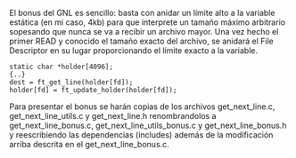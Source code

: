   El bonus del GNL es sencillo: basta con anidar un límite alto a la variable estática (en mi caso, 4kb) para que interprete un 
  tamaño máximo arbitrario sopesando que nunca se va a recibir un archivo mayor. Una vez hecho el primer READ y conocido el tamaño
  exacto del archivo, se anidará el File Descriptor en su lugar proporcionando el límite exacto a la variable.
  
  	static char	*holder[4096];
  	{..}
  	dest = ft_get_line(holder[fd]);
	holder[fd] = ft_update_holder(holder[fd]);
  
  Para presentar el bonus se harán copias de los archivos get_next_line.c, get_next_line_utils.c y get_next_line.h renombrandolos a
  get_next_line_bonus.c, get_next_line_utils_bonus.c y get_next_line_bonus.h y reescribiendo las dependencias (includes) además de la 
  modificación arriba descrita en el get_next_line_bonus.c.
